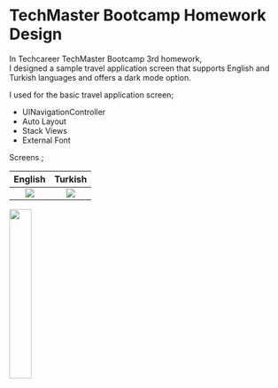 # TechMaster Bootcamp Homework Design

In Techcareer TechMaster Bootcamp 3rd homework, <br>
I designed a sample travel application screen that supports English and Turkish languages and offers a dark mode option.

I used for the basic travel application screen;

- UINavigationController
- Auto Layout
- Stack Views
- External Font

Screens ; <br>

| English             |  Turkish|
:-------------------------:|:-------------------------:
![](<img src="https://user-images.githubusercontent.com/77745850/212477116-885fa113-9995-44d0-bced-f0b032599f19.gif" width="28%"/>)| ![](<img src="https://user-images.githubusercontent.com/77745850/212477122-449d58c7-3f23-4d24-8091-72dedc114f0a.gif" width="28%"/>)



<img src="https://user-images.githubusercontent.com/77745850/212477123-a56c9f20-e126-4c7d-840f-a252ca7732ff.gif" width="28%"/>
